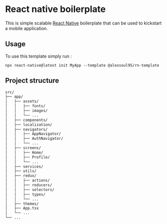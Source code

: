 # React native boilerplate

This is simple scalable [React Native](https://facebook.github.io/react-native/) boilerplate that can be used to kickstart a mobile application.

## Usage

To use this template simply run :

```
npx react-native@latest init MyApp --template @alexsoul95/rn-template
```

## Project structure

```bash
src/
├── app/
│   ├── assets/
│   │   ├── fonts/
│   │   ├── images/
│   │   └── ...
│   ├── components/
│   ├── localization/
│   ├── navigators/
│   │   ├── AppNavigator/
│   │   ├── AuthNavigator/
│   │   └── ...
│   ├── screens/
│   │   ├── Home/
│   │   ├── Profile/
│   │   └── ...
│   ├── services/
│   ├── utils/
│   ├── redux/
│   │   ├── actions/
│   │   ├── reducers/
│   │   ├── selectors/
│   │   ├── types/
│   │   └── ...
│   ├── themes/
│   ├── App.tsx
│   └── ...
└── ...
```
